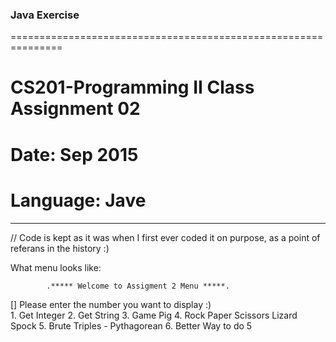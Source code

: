 ### Java Exercise 
===============================================================
# CS201-Programming II Class Assignment 02 
# Date: Sep 2015
# Language: Jave
----------------------------------------------------------------
// Code is kept as it was when I first ever coded it on purpose, as a point of referans in the history :)

What menu looks like:

            .***** Welcome to Assigment 2 Menu *****.
[]
Please enter the number you want to display :)  
    1. Get Integer
    2. Get String
    3. Game Pig
    4. Rock Paper Scissors Lizard Spock 
    5. Brute Triples - Pythagorean
    6. Better Way to do 5 
